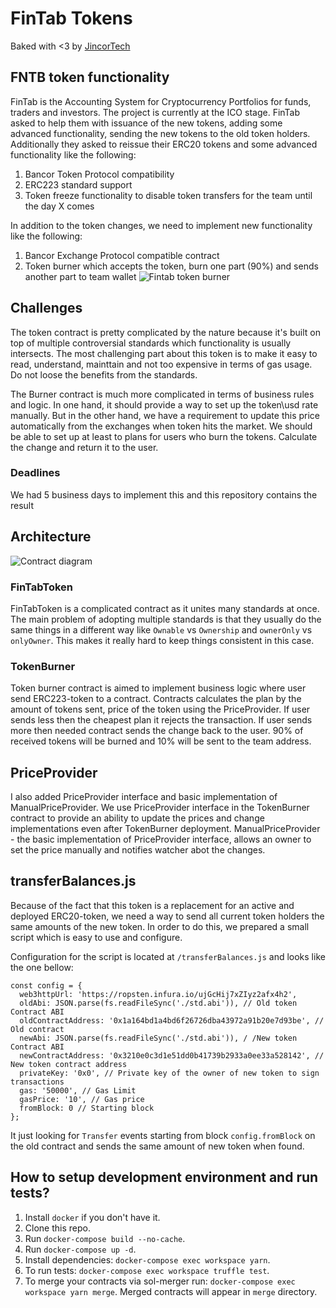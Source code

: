 # FinTab Tokens

Baked with <3 by [JincorTech](https://github.com/JincorTech/)

## FNTB token functionality
FinTab is the Accounting System for Cryptocurrency Portfolios for funds, traders and investors. The project is currently at the ICO stage. FinTab asked to help them with issuance of the new tokens, adding some advanced functionality, sending the new tokens to the old token holders. Additionally they asked to reissue their ERC20 tokens and some advanced functionality like the following:

1. Bancor Token Protocol compatibility
2. ERC223 standard support
3. Token freeze functionality to disable token transfers for the team until the day X comes

In addition to the token changes, we need to implement new functionality like the following:

1. Bancor Exchange Protocol compatible contract
2. Token burner which accepts the token, burn one part (90%) and sends another part to team wallet
![Fintab token burner](https://fintab.io/img/sm-en2.png?v=3)


## Challenges
The token contract is pretty complicated by the nature because it's built on top of multiple controversial standards which functionality is usually intersects. The most challenging part about this token is to make it easy to read, understand, mainttain and not too expensive in terms of gas usage. Do not loose the benefits from the standards.

The Burner contract is much more complicated in terms of business rules and logic. In one hand, it should provide a way to  set up the token\usd rate manually. But  in the other hand, we have a requirement to update this price automatically from the exchanges when token hits the market. We should be able to set up at least to plans for users who burn the tokens. Calculate the change and return it to the user.

### Deadlines
We had 5 business days to implement this and this repository contains the result

## Architecture
![Contract diagram](https://monosnap.com/file/o95vLYEmtyKG5sfLIicUlzsx5QMMv9.png)

### FinTabToken
FinTabToken is a complicated contract as it unites many standards at once. The main problem of adopting multiple standards
is that they usually do the same things in a different way like `Ownable` vs `Ownership` and `ownerOnly` vs `onlyOwner`. This makes it really hard to keep things consistent in this case.

### TokenBurner
Token burner contract is aimed to implement business logic where user send ERC223-token to a contract. Contracts calculates the
plan by the amount of tokens sent, price of the token using the  PriceProvider. If user sends less then the cheapest plan it rejects the transaction. If user sends more then needed contract sends the change back to the user. 90% of received tokens will be burned and 10% will be sent to the team address.

## PriceProvider
I also added PriceProvider interface and basic implementation of ManualPriceProvider. We use PriceProvider interface in the TokenBurner contract to provide an ability to update the prices and change implementations even after TokenBurner deployment.
ManualPriceProvider - the basic implementation of PriceProvider interface, allows an owner to set the price manually and notifies watcher abot the changes.


## transferBalances.js
Because of the fact that this token is a replacement for an active and deployed ERC20-token, we need a way to
send all current token holders the same amounts of the new token. In order to do this, we prepared a small script which is easy to use and configure.

Configuration for the script is located at `/transferBalances.js` and looks like the one bellow:

```
const config = {
  web3httpUrl: 'https://ropsten.infura.io/ujGcHij7xZIyz2afx4h2',
  oldAbi: JSON.parse(fs.readFileSync('./std.abi')), // Old token Contract ABI
  oldContractAddress: '0x1a164bd1a4bd6f26726dba43972a91b20e7d93be', // Old contract
  newAbi: JSON.parse(fs.readFileSync('./std.abi')), / /New token Contract ABI
  newContractAddress: '0x3210e0c3d1e51dd0b41739b2933a0ee33a528142', // New token contract address
  privateKey: '0x0', // Private key of the owner of new token to sign transactions
  gas: '50000', // Gas Limit
  gasPrice: '10', // Gas price
  fromBlock: 0 // Starting block
};
```

It just looking for `Transfer` events starting from block `config.fromBlock` on the old contract and sends the  same amount of new token when found.

## How to setup development environment and run tests?

1. Install `docker` if you don't have it.
1. Clone this repo.
1. Run `docker-compose build --no-cache`.
1. Run `docker-compose up -d`.
1. Install dependencies: `docker-compose exec workspace yarn`.
1. To run tests: `docker-compose exec workspace truffle test`.
1. To merge your contracts via sol-merger run: `docker-compose exec workspace yarn merge`.
Merged contracts will appear in `merge` directory.
